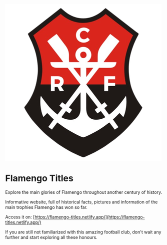 <img src="./src/assets/flamengo.png" align="center"  />

# Flamengo Titles

Explore the main glories of Flamengo throughout another century of history.

Informative website, full of historical facts, pictures and information of the main trophies Flamengo has won so far.

Access it on: [https://flamengo-titles.netlify.app/](https://flamengo-titles.netlify.app/)

If you are still not familiarized with this amazing football club, don't wait any further and start exploring all these honours.

<!-- ```js
   parserOptions: {
    ecmaVersion: 'latest',
    sourceType: 'module',
    project: ['./tsconfig.json', './tsconfig.node.json'],
    tsconfigRootDir: __dirname,
   },
``` -->